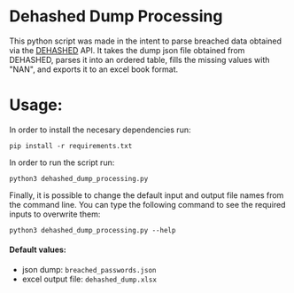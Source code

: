 # Dehashed Dump Processing
This python script was made in the intent to parse breached data obtained via the [DEHASHED](https://www.dehashed.com) API. 
It takes the dump json file obtained from DEHASHED, parses it into an ordered table, fills the missing values with "NAN", and exports it to an excel book format.
# Usage:
In order to install the necesary dependencies run:
```
pip install -r requirements.txt
``` 
In order to run the script run:
```
python3 dehashed_dump_processing.py
```
Finally, it is possible to change the default input and output file names from the command line. You can type the following command to see the required inputs to overwrite them:
```
python3 dehashed_dump_processing.py --help
```
#### Default values:
- json dump: ```breached_passwords.json```
- excel output file: ```dehashed_dump.xlsx```

